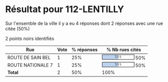 # Résultat pour 112-LENTILLY

Sur l'ensemble de la ville il y a eu 4 réponses dont 2 réponses avec une rue citée (50%)

2 points noirs identifiés

| Rue | Vote | % réponses | % Nb rues cités|
|-----|------|------------|----------------|
| ROUTE DE SAIN BEL | 1 | 25% | <img src="../../img/bar_50.gif" />&nbsp;50%|
| ROUTE NATIONALE 7 | 1 | 25% | <img src="../../img/bar_50.gif" />&nbsp;50%|
| **Total** | 2 | 50% | 100%|

